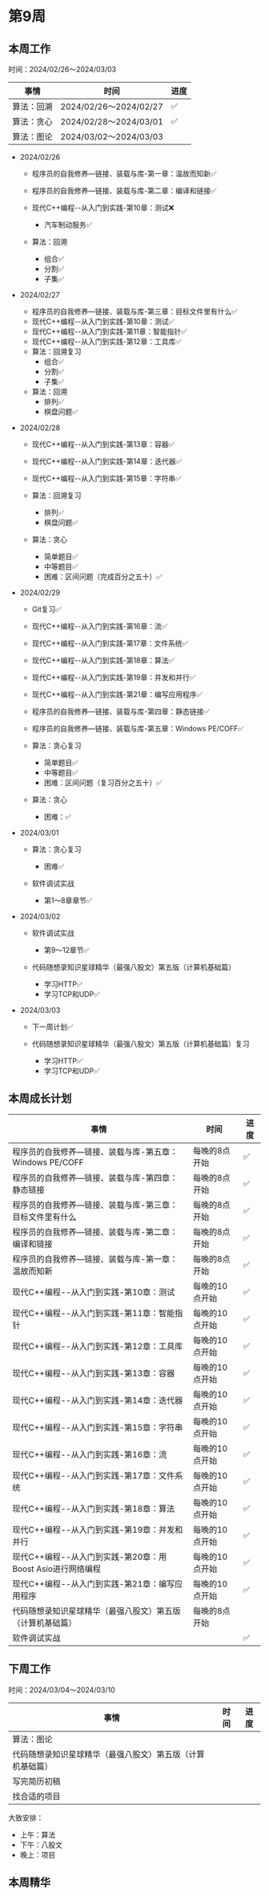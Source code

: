 # 第9周

## 本周工作

时间：2024/02/26～2024/03/03

| 事情       | 时间                   | 进度 |
| ---------- | ---------------------- | ---- |
| 算法：回溯 | 2024/02/26～2024/02/27 | ✅    |
| 算法：贪心 | 2024/02/28～2024/03/01 | ✅    |
| 算法：图论 | 2024/03/02～2024/03/03 |      |

+ 2024/02/26
  + 程序员的自我修养—链接、装载与库-第一章：温故而知新✅
  + 程序员的自我修养—链接、装载与库-第二章：编译和链接✅
  + 现代C++编程--从入门到实践-第10章：测试❌
    + 汽车制动服务✅
  
  + 算法：回溯
    + 组合✅
    + 分割✅
    + 子集✅
  
+ 2024/02/27
  + 程序员的自我修养—链接、装载与库-第三章：目标文件里有什么✅
  + 现代C++编程--从入门到实践-第10章：测试✅
  + 现代C++编程--从入门到实践-第11章：智能指针✅
  + 现代C++编程--从入门到实践-第12章：工具库✅
  + 算法：回溯复习
    + 组合✅
    + 分割✅
    + 子集✅
  + 算法：回溯
    + 排列✅
    + 棋盘问题✅
  
+ 2024/02/28
  + 现代C++编程--从入门到实践-第13章：容器✅
  + 现代C++编程--从入门到实践-第14章：迭代器✅
  + 现代C++编程--从入门到实践-第15章：字符串✅
  + 算法：回溯复习
    + 排列✅
    + 棋盘问题✅

  + 算法：贪心
    + 简单题目✅
    + 中等题目✅
    + 困难：区间问题（完成百分之五十）✅

+ 2024/02/29
  + Git复习✅
  + 现代C++编程--从入门到实践-第16章：流✅
  + 现代C++编程--从入门到实践-第17章：文件系统✅
  + 现代C++编程--从入门到实践-第18章：算法✅
  + 现代C++编程--从入门到实践-第19章：并发和并行✅
  + 现代C++编程--从入门到实践-第21章：编写应用程序✅
  + 程序员的自我修养—链接、装载与库-第四章：静态链接✅
  + 程序员的自我修养—链接、装载与库-第五章：Windows PE/COFF✅
  + 算法：贪心复习
    + 简单题目✅
    + 中等题目✅
    + 困难：区间问题（复习百分之五十）✅

  + 算法：贪心
    + 困难：✅

+ 2024/03/01
  + 算法：贪心复习
    + 困难✅

  + 软件调试实战
    + 第1～8章章节✅
+ 2024/03/02
  + 软件调试实战
    + 第9～12章节✅

  + 代码随想录知识星球精华（最强八股文）第五版（计算机基础篇）
    + 学习HTTP✅
    + 学习TCP和UDP✅

+ 2024/03/03
  + 下一周计划✅

  + 代码随想录知识星球精华（最强八股文）第五版（计算机基础篇）复习
    + 学习HTTP✅
    + 学习TCP和UDP✅


## 本周成长计划

| 事情                                                       | 时间           | 进度 |
| ---------------------------------------------------------- | -------------- | ---- |
| 程序员的自我修养—链接、装载与库-第五章：Windows PE/COFF    | 每晚的8点开始  | ✅    |
| 程序员的自我修养—链接、装载与库-第四章：静态链接           | 每晚的8点开始  | ✅    |
| 程序员的自我修养—链接、装载与库-第三章：目标文件里有什么   | 每晚的8点开始  | ✅    |
| 程序员的自我修养—链接、装载与库-第二章：编译和链接         | 每晚的8点开始  | ✅    |
| 程序员的自我修养—链接、装载与库-第一章：温故而知新         | 每晚的8点开始  | ✅    |
| 现代C++编程--从入门到实践-第10章：测试                     | 每晚的10点开始 | ✅    |
| 现代C++编程--从入门到实践-第11章：智能指针                 | 每晚的10点开始 | ✅    |
| 现代C++编程--从入门到实践-第12章：工具库                   | 每晚的10点开始 | ✅    |
| 现代C++编程--从入门到实践-第13章：容器                     | 每晚的10点开始 | ✅    |
| 现代C++编程--从入门到实践-第14章：迭代器                   | 每晚的10点开始 | ✅    |
| 现代C++编程--从入门到实践-第15章：字符串                   | 每晚的10点开始 | ✅    |
| 现代C++编程--从入门到实践-第16章：流                       | 每晚的10点开始 | ✅    |
| 现代C++编程--从入门到实践-第17章：文件系统                 | 每晚的10点开始 | ✅    |
| 现代C++编程--从入门到实践-第18章：算法                     | 每晚的10点开始 | ✅    |
| 现代C++编程--从入门到实践-第19章：并发和并行               | 每晚的10点开始 | ✅    |
| 现代C++编程--从入门到实践-第20章：用Boost Asio进行网络编程 | 每晚的10点开始 | ✅    |
| 现代C++编程--从入门到实践-第21章：编写应用程序             | 每晚的10点开始 | ✅    |
| 代码随想录知识星球精华（最强八股文）第五版（计算机基础篇） | 每晚的8点开始  |      |
| 软件调试实战                                               |                | ✅    |

## 下周工作

时间：2024/03/04～2024/03/10

| 事情                                                       | 时间 | 进度 |
| ---------------------------------------------------------- | ---- | ---- |
| 算法：图论                                                 |      |      |
| 代码随想录知识星球精华（最强八股文）第五版（计算机基础篇） |      |      |
| 写完简历初稿                                               |      |      |
| 找合适的项目                                               |      |      |

大致安排：

+ 上午：算法
+ 下午：八股文
+ 晚上：项目

## 本周精华


